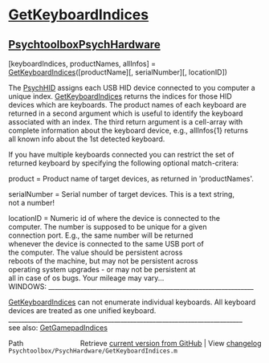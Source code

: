 # [GetKeyboardIndices](GetKeyboardIndices)
## [Psychtoolbox](Psychtoolbox)[PsychHardware](PsychHardware)

[keyboardIndices, productNames, allInfos] = [GetKeyboardIndices](GetKeyboardIndices)([productName][, serialNumber][, locationID])  
  
The [PsychHID](PsychHID) assigns each USB HID device connected to you computer a  
unique index. [GetKeyboardIndices](GetKeyboardIndices) returns the indices for those HID  
devices which are keyboards.  The product names of each keyboard are  
returned in a second argument which is useful to identify the keyboard  
associated with an index. The third return argument is a cell-array with  
complete information about the keyboard device, e.g., allInfos{1} returns  
all known info about the 1st detected keyboard.  
  
If you have multiple keyboards connected you can restrict the set of  
returned keyboard by specifying the following optional match-critera:  
  
product      = Product name of target devices, as returned in 'productNames'.  
  
serialNumber = Serial number of target devices. This is a text string,  
               not a number!  
  
locationID   = Numeric id of where the device is connected to the  
               computer. The number is supposed to be unique for a given  
               connection port. E.g., the same number will be returned  
               whenever the device is connected to the same USB port of  
               the computer. The value should be persistent across  
               reboots of the machine, but may not be persistent across  
               operating system upgrades - or may not be persistent at  
               all in case of os bugs. Your mileage may vary...  
WINDOWS: \_\_\_\_\_\_\_\_\_\_\_\_\_\_\_\_\_\_\_\_\_\_\_\_\_\_\_\_\_\_\_\_\_\_\_\_\_\_\_\_\_\_\_\_\_\_\_\_\_\_\_\_\_\_\_\_\_\_\_\_\_\_\_\_  
  
[GetKeyboardIndices](GetKeyboardIndices) can not enumerate individual keyboards. All keyboard  
devices are treated as one unified keyboard.  
\_\_\_\_\_\_\_\_\_\_\_\_\_\_\_\_\_\_\_\_\_\_\_\_\_\_\_\_\_\_\_\_\_\_\_\_\_\_\_\_\_\_\_\_\_\_\_\_\_\_\_\_\_\_\_\_\_\_\_\_\_\_\_\_\_\_\_\_\_\_\_\_\_  
see also: [GetGamepadIndices](GetGamepadIndices)  




<div class="code_header" style="text-align:right;">
  <span style="float:left;">Path&nbsp;&nbsp;</span> <span class="counter">Retrieve <a href=
  "https://raw.github.com/Psychtoolbox-3/Psychtoolbox-3/beta/Psychtoolbox/PsychHardware/GetKeyboardIndices.m">current version from GitHub</a> | View <a href=
  "https://github.com/Psychtoolbox-3/Psychtoolbox-3/commits/beta/Psychtoolbox/PsychHardware/GetKeyboardIndices.m">changelog</a></span>
</div>
<div class="code">
  <code>Psychtoolbox/PsychHardware/GetKeyboardIndices.m</code>
</div>


